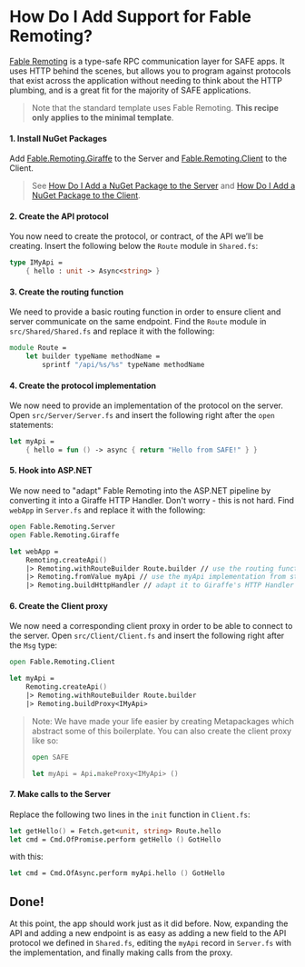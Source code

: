 # How Do I Add Support for Fable Remoting?
[Fable Remoting](https://zaid-ajaj.github.io/Fable.Remoting/) is a type-safe RPC communication layer for SAFE apps. It uses HTTP behind the scenes, but allows you to program against protocols that exist across the application without needing to think about the HTTP plumbing, and is a great fit for the majority of SAFE applications.

> Note that the standard template uses Fable Remoting. **This recipe only applies to the minimal template**.

#### 1. Install NuGet Packages
Add [Fable.Remoting.Giraffe](https://www.nuget.org/packages/Fable.Remoting.Giraffe/) to the Server and [Fable.Remoting.Client](https://www.nuget.org/packages/Fable.Remoting.Client/) to the Client.

> See [How Do I Add a NuGet Package to the Server](../package-management/add-nuget-package-to-server.md)
> and [How Do I Add a NuGet Package to the Client](../../recipes/package-management/add-nuget-package-to-client.md).

#### 2. Create the API protocol
You now need to create the protocol, or contract, of the API we’ll be creating. Insert the following below the `Route` module in `Shared.fs`:
```fsharp
type IMyApi =
    { hello : unit -> Async<string> }
```

#### 3. Create the routing function
We need to provide a basic routing function in order to ensure client and server communicate on the
same endpoint. Find the `Route` module in `src/Shared/Shared.fs` and replace it with the following:

```fsharp
module Route =
    let builder typeName methodName =
        sprintf "/api/%s/%s" typeName methodName
```

#### 4. Create the protocol implementation
We now need to provide an implementation of the protocol on the server. Open `src/Server/Server.fs` and insert the following right after the `open` statements:

```fsharp
let myApi =
    { hello = fun () -> async { return "Hello from SAFE!" } }
```

#### 5. Hook into ASP.NET
We now need to "adapt" Fable Remoting into the ASP.NET pipeline by converting it into a Giraffe HTTP Handler. Don't worry - this is not hard. Find `webApp` in `Server.fs` and replace it with the following:

```fsharp
open Fable.Remoting.Server
open Fable.Remoting.Giraffe

let webApp =
    Remoting.createApi()
    |> Remoting.withRouteBuilder Route.builder // use the routing function from step 3
    |> Remoting.fromValue myApi // use the myApi implementation from step 4
    |> Remoting.buildHttpHandler // adapt it to Giraffe's HTTP Handler
```

#### 6. Create the Client proxy
We now need a corresponding client proxy in order to be able to connect to the server. Open `src/Client/Client.fs` and insert the following right after the `Msg` type:
```fsharp
open Fable.Remoting.Client

let myApi =
    Remoting.createApi()
    |> Remoting.withRouteBuilder Route.builder
    |> Remoting.buildProxy<IMyApi>
```

> Note: We have made your life easier by creating Metapackages which abstract some of this boilerplate. You can also create the client proxy like so:
> ```fsharp
> open SAFE
>
> let myApi = Api.makeProxy<IMyApi> ()
> ```

#### 7. Make calls to the Server
Replace the following two lines in the `init` function in `Client.fs`:

```fsharp
let getHello() = Fetch.get<unit, string> Route.hello
let cmd = Cmd.OfPromise.perform getHello () GotHello
```

with this:

```fsharp
let cmd = Cmd.OfAsync.perform myApi.hello () GotHello
```

## Done!
At this point, the app should work just as it did before. Now, expanding the API and adding a new endpoint is as easy as adding a new field to the API protocol we defined in `Shared.fs`, editing the `myApi` record in `Server.fs` with the implementation, and finally making calls from the proxy.
